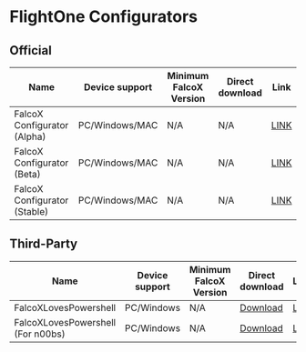 # FlightOne Configurators

## Official

Name | Device support | Minimum FalcoX Version | Direct download | Link
----- | ----- | ----- | ----- | -----
FalcoX Configurator (Alpha) | PC/Windows/MAC | N/A | N/A | [LINK](https://flightone.com/download.php?version=alpha)
FalcoX Configurator (Beta) | PC/Windows/MAC | N/A | N/A | [LINK](https://flightone.com/download.php?version=beta)  
FalcoX Configurator (Stable) | PC/Windows/MAC | N/A | N/A | [LINK](https://flightone.com/download.php?version=stable) 



## Third-Party

Name | Device support | Minimum FalcoX Version | Direct download | Link
----- | ----- | ----- | ----- | -----
FalcoXLovesPowershell | PC/Windows | N/A | [Download](https://github.com/tedelm/PowershellFalcox/raw/master/FalcoXLovesPowershell.zip) | [Link](https://github.com/tedelm/PowershellFalcox)
FalcoXLovesPowershell (For n00bs) | PC/Windows | N/A | [Download](https://github.com/tedelm/PowershellFalcox/raw/master/FalcoXLovesPowerShell_for_n00bs/FalcoXLovesPowershell_for_n00bs.zip) | [Link](https://github.com/tedelm/PowershellFalcox)





